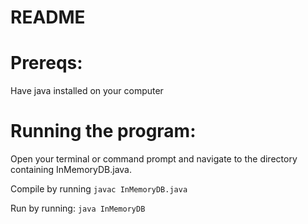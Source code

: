 # README

# Prereqs:
Have java installed on your computer

# Running the program:
Open your terminal or command prompt and navigate to the directory containing InMemoryDB.java.

Compile by running `javac InMemoryDB.java`

Run by running: `java InMemoryDB`
